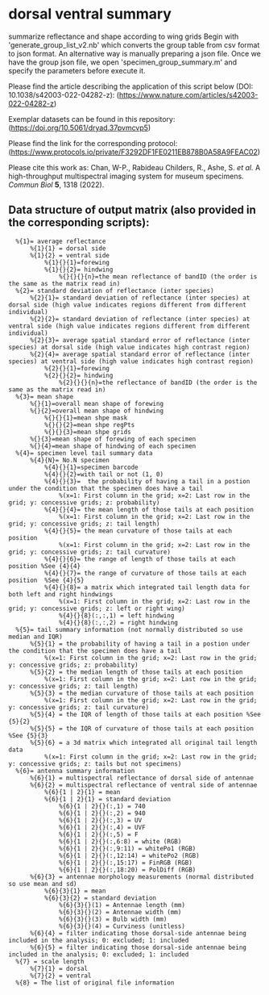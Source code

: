 # dorsal ventral summary
 summarize reflectance and shape according to wing grids
Begin with 'generate_group_list_v2.nb' which converts the group table from csv format to json format. An alternative way is manually preparing a json file.
Once we have the group json file, we open 'specimen_group_summary.m' and specify the parameters before execute it.

Please find the article describing the application of this script below (DOI: 10.1038/s42003-022-04282-z):
(https://www.nature.com/articles/s42003-022-04282-z)

Exemplar datasets can be found in this repository:
(https://doi.org/10.5061/dryad.37pvmcvp5)

Please find the link for the corresponding protocol:
(https://www.protocols.io/private/F3292DF1FE0211EB878B0A58A9FEAC02)

Please cite this work as:
Chan, W-P., Rabideau Childers, R., Ashe, S. *et al.* A high-throughput multispectral imaging system for museum specimens. *Commun Biol* **5**, 1318 (2022).

## Data structure of output matrix (also provided in the corresponding scripts):
```
  %{1}= average reflectance
      %{1}{1} = dorsal side
      %{1}{2} = ventral side
          %{1}{}{1}=forewing
          %{1}{}{2}= hindwing
              %{}{}{}{n}=the mean reflectance of bandID (the order is the same as the matrix read in)
  %{2}= standard deviation of reflectance (inter species)
      %{2}{1}= standard deviation of reflectance (inter species) at dorsal side (high value indicates regions different from different individual)
      %{2}{2}= standard deviation of reflectance (inter species) at ventral side (high value indicates regions different from different individual)
      %{2}{3}= average spatial standard error of reflectance (inter species) at dorsal side (high value indicates high contrast region)
      %{2}{4}= average spatial standard error of reflectance (inter species) at ventral side (high value indicates high contrast region)
          %{2}{}{1}=forewing
          %{2}{}{2}= hindwing
              %{2}{}{}{n}=the reflectance of bandID (the order is the same as the matrix read in)
  %{3}= mean shape
      %{}{1}=overall mean shape of forewing
      %{}{2}=overall mean shape of hindwing
          %{}{}{1}=mean shpe mask
          %{}{}{2}=mean shpe regPts
          %{}{}{3}=mean shpe grids
      %{}{3}=mean shape of forewing of each specimen
      %{}{4}=mean shape of hindwing of each specimen
  %{4}= specimen level tail summary data
      %{4}{N}= No.N specimen
          %{4}{}{1}=specimen barcode
          %{4}{}{2}=with tail or not (1, 0)
          %{4}{}{3}=  the probability of having a tail in a postion under the condition that the specimen does have a tail
              %(x=1: First column in the grid; x=2: Last row in the grid; y: concessive grids; z: probability)
          %{4}{}{4}= the mean length of those tails at each position
              %(x=1: First column in the grid; x=2: Last row in the grid; y: concessive grids; z: tail length)
          %{4}{}{5}= the mean curvature of those tails at each position
              %(x=1: First column in the grid; x=2: Last row in the grid; y: concessive grids; z: tail curvature)
          %{4}{}{6}= the range of length of those tails at each position %See {4}{4}
          %{4}{}{7}= the range of curvature of those tails at each position  %See {4}{5}
          %{4}{}{8}= a matrix which integrated tail length data for both left and right hindwings
              %(x=1: First column in the grid; x=2: Last row in the grid; y: concessive grids; z: left or right wing)
              %{4}{}{8}(:,:,1) = left hindwing
              %{4}{}{8}(:,:,2) = right hindwing
  %{5}= tail summary information (not normally distributed so use median and IQR)
      %{5}{1} = the probability of having a tail in a postion under the condition that the specimen does have a tail
          %(x=1: First column in the grid; x=2: Last row in the grid; y: concessive grids; z: probability)
      %{5}{2} = the median length of those tails at each position
          %(x=1: First column in the grid; x=2: Last row in the grid; y: concessive grids; z: tail length)
      %{5}{3} = the median curvature of those tails at each position
          %(x=1: First column in the grid; x=2: Last row in the grid; y: concessive grids; z: tail curvature)
      %{5}{4} = the IQR of length of those tails at each position %See {5}{2}
      %{5}{5} = the IQR of curvature of those tails at each position  %See {5}{3}
      %{5}{6} = a 3d matrix which integrated all original tail length data
          %(x=1: First column in the grid; x=2: Last row in the grid; y: concessive grids; z: tails but not specimens)
  %{6}= antenna summary information
      %{6}{1} = multispectral reflectance of dorsal side of antennae
      %{6}{2} = multispectral reflectance of ventral side of antennae
          %{6}{1 | 2}{1} = mean
          %{6}{1 | 2}{1} = standard deviation
              %{6}{1 | 2}{}(:,1) = 740
              %{6}{1 | 2}{}(:,2) = 940
              %{6}{1 | 2}{}(:,3) = UV
              %{6}{1 | 2}{}(:,4) = UVF
              %{6}{1 | 2}{}(:,5) = F
              %{6}{1 | 2}{}(:,6:8) = white (RGB)
              %{6}{1 | 2}{}(:,9:11) = whitePo1 (RGB)
              %{6}{1 | 2}{}(:,12:14) = whitePo2 (RGB)
              %{6}{1 | 2}{}(:,15:17) = FinRGB (RGB)
              %{6}{1 | 2}{}(:,18:20) = PolDiff (RGB)
      %{6}{3} = antennae morphology measurements (normal distributed so use mean and sd)
          %{6}{3}{1} = mean
          %{6}{3}{2} = standard deviation
              %{6}{3}{}(1) = Antennae length (mm)
              %{6}{3}{}(2) = Antennae width (mm)
              %{6}{3}{}(3) = Bulb width (mm)
              %{6}{3}{}(4) = Curviness (unitless)
      %{6}{4} = filter indicating those dorsal-side antennae being included in the analysis; 0: excluded; 1: included
      %{6}{5} = filter indicating those dorsal-side antennae being included in the analysis; 0: excluded; 1: included
  %{7} = scale length
      %{7}{1} = dorsal
      %{7}{2} = ventral
  %{8} = The list of original file information
